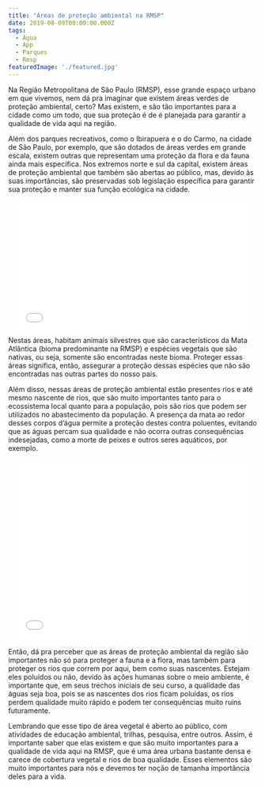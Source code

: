 ```yaml
---
title: "Áreas de proteção ambiental na RMSP"
date: 2019-08-09T00:00:00.000Z
tags:
  - Água
  - App
  - Parques
  - Rmsp
featuredImage: './featured.jpg'
---
```


<p>
  <span style="font-weight: 400;">Na Região Metropolitana de São Paulo (RMSP), esse grande espaço urbano em que vivemos, nem dá pra imaginar que existem áreas verdes de proteção ambiental, certo? Mas existem, e são tão importantes para a cidade como um todo, que sua proteção é de é planejada para garantir a qualidade de vida aqui na região.
  </span>
</p>
<p>
  <span style="font-weight: 400;">Além dos parques recreativos, como o Ibirapuera e o do Carmo, na cidade de São Paulo, por exemplo, que são dotados de áreas verdes em grande escala, existem outras que representam uma proteção da flora e da fauna ainda mais específica. Nos extremos norte e sul da capital, existem áreas de proteção ambiental que também são abertas ao público, mas, devido às suas importâncias, são preservadas sob legislação específica para garantir sua proteção e manter sua função ecológica na cidade.
  </span>
</p>
<p style="text-align: center;">
  <iframe src="//giphy.com/embed/Qc27IO2kpzjpK" width="480" height="260" frameborder="0">
  </iframe>
</p>
<p>
  <span style="font-weight: 400;">Nestas áreas, habitam animais silvestres que são característicos da Mata Atlântica (bioma predominante na RMSP) e espécies vegetais que são nativas, ou seja, somente são encontradas neste bioma. Proteger essas áreas significa, então, assegurar a proteção dessas espécies que não são encontradas nas outras partes do nosso país.
  </span>
</p>
<p>
  <span style="font-weight: 400;">Além disso, nessas áreas de proteção ambiental estão presentes rios e até mesmo nascente de rios, que são muito importantes tanto para o ecossistema local quanto para a população, pois são rios que podem ser utilizados no abastecimento da população. A presença da mata ao redor desses corpos d’água permite a proteção destes contra poluentes, evitando que as águas percam sua qualidade e não ocorra outras consequências indesejadas, como a morte de peixes e outros seres aquáticos, por exemplo.
  </span>
</p>
<p style="text-align: center;">
  <iframe src="//giphy.com/embed/3orif9adcUEA4hrpIY" width="480" height="366" frameborder="0">
  </iframe>
</p>
<p>
  <span style="font-weight: 400;">Então, dá pra perceber que as áreas de proteção ambiental da região são importantes não só para proteger a fauna e a flora, mas também para proteger os rios que correm por aqui, bem como suas nascentes. Estejam eles poluídos ou não, devido às ações humanas sobre o meio ambiente, é importante que, em seus trechos iniciais de seu curso, a qualidade das águas seja boa, pois se as nascentes dos rios ficam poluídas, os rios perdem qualidade muito rápido e podem ter consequências muito ruins futuramente.
  </span>
</p>
<p>
  <span style="font-weight: 400;">Lembrando que esse tipo de área vegetal é aberto ao público, com atividades de educação ambiental, trilhas, pesquisa, entre outros. Assim, é importante saber que elas existem e que são muito importantes para a qualidade de vida aqui na RMSP, que é uma área urbana bastante densa e carece de cobertura vegetal e rios de boa qualidade. Esses elementos são muito importantes para nós e devemos ter noção de tamanha importância deles para a vida.
  </span>
</p>

